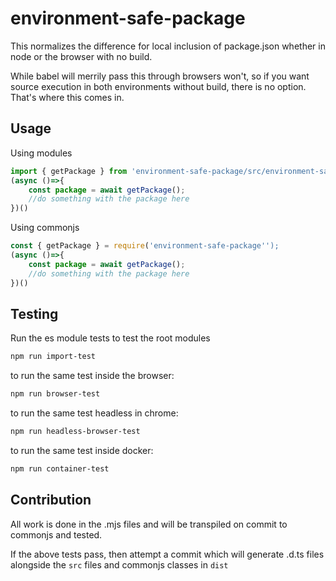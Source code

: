environment-safe-package
========================

This normalizes the difference for local inclusion of package.json whether in node or the browser with no build.

While babel will merrily pass this through browsers won't, so if you want source execution in both environments without build, there is no option. That's where this comes in.

Usage
-----

Using modules
```javascript
import { getPackage } from 'environment-safe-package/src/environment-safe-package.mjs';
(async ()=>{
    const package = await getPackage();
    //do something with the package here
})()
```

Using commonjs
```javascript
const { getPackage } = require('environment-safe-package'');
(async ()=>{
    const package = await getPackage();
    //do something with the package here
})()
```

Testing
-------

Run the es module tests to test the root modules
```bash
npm run import-test
```
to run the same test inside the browser:

```bash
npm run browser-test
```
to run the same test headless in chrome:
```bash
npm run headless-browser-test
```

to run the same test inside docker:
```bash
npm run container-test
```


Contribution
------------
All work is done in the .mjs files and will be transpiled on commit to commonjs and tested.

If the above tests pass, then attempt a commit which will generate .d.ts files alongside the `src` files and commonjs classes in `dist`
